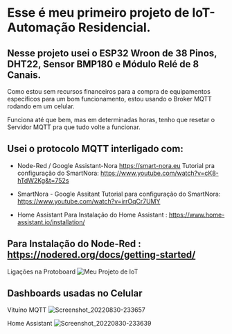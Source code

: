 # Esse é meu primeiro projeto de IoT-Automação Residencial.

## Nesse projeto usei o ESP32 Wroon de 38 Pinos, DHT22, Sensor BMP180 e Módulo Relé de 8 Canais.

Como estou sem recursos financeiros para a compra de equipamentos específicos para um bom funcionamento, estou usando o Broker MQTT rodando em um celular.

Funciona até que bem, mas em determinadas horas, tenho que resetar o Servidor MQTT pra que tudo volte a funcionar.

## Usei o protocolo MQTT interligado com:

- Node-Red / Google Assistant-Nora https://smart-nora.eu
  Tutorial pra configuração do SmartNora:
  https://www.youtube.com/watch?v=cK8-hTdW2Kg&t=752s

- SmartNora - Google Assitant
  Tutorial para configuração do SmartNora:
  https://www.youtube.com/watch?v=irrOqCr7UMY

- Home Assistant
  Para Instalação do Home Assistant :
  https://www.home-assistant.io/installation/

## Para Instalação do Node-Red : https://nodered.org/docs/getting-started/

Ligações na Protoboard
![Meu Projeto de IoT](https://github.com/user-attachments/assets/44182bec-8cb9-4c78-b2b9-41a09ed213f8)

## Dashboards usadas no Celular

Vituíno MQTT
![Screenshot_20220830-233657](https://user-images.githubusercontent.com/66142021/187596297-efb1cd1e-e8bb-4784-9439-6de4913525d4.png)

Home Assistant
![Screenshot_20220830-233639](https://user-images.githubusercontent.com/66142021/187596337-b61de278-251a-4ec3-80ad-c39e651a6c50.png)
